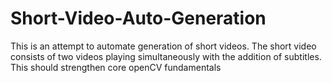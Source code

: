 # Short-Video-Auto-Generation
This is an attempt to automate generation of short videos. The short video consists of two videos playing simultaneously with the addition of subtitles. This should strengthen core openCV fundamentals
